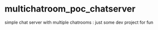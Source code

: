# multichatroom_poc_chatserver
simple chat server with multiple chatrooms : just some dev project for fun

